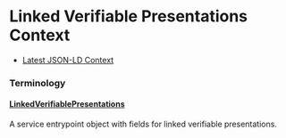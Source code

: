 # Linked Verifiable Presentations Context

- [Latest JSON-LD Context](./linked-vp-v1.jsonld)

### Terminology

<h4 id="LinkedVerifiablePresentations"><a href="#LinkedVerifiablePresentations">LinkedVerifiablePresentations</a></h4>

A service entrypoint object with fields for linked verifiable presentations.
